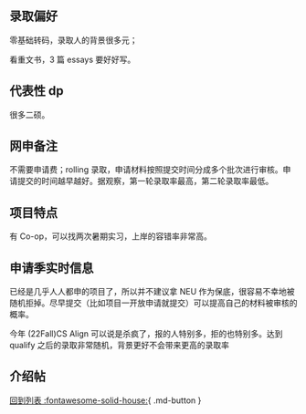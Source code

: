 ## 录取偏好

零基础转码，录取人的背景很多元；

看重文书，3 篇 essays 要好好写。

## 代表性 dp

很多二硕。

## 网申备注

不需要申请费；rolling 录取，申请材料按照提交时间分成多个批次进行审核。申请提交的时间越早越好。据观察，第一轮录取率最高，第二轮录取率最低。

## 项目特点

有 Co-op，可以找两次暑期实习，上岸的容错率非常高。

## 申请季实时信息

已经是几乎人人都申的项目了，所以并不建议拿 NEU 作为保底，很容易不幸地被随机拒掉。尽早提交（比如项目一开放申请就提交）可以提高自己的材料被审核的概率。

今年 (22Fall)CS Align 可以说是杀疯了，报的人特别多，拒的也特别多。达到 qualify 之后的录取非常随机，背景更好不会带来更高的录取率

## 介绍帖

[回到列表 :fontawesome-solid-house:](选校梯度.md){ .md-button }
